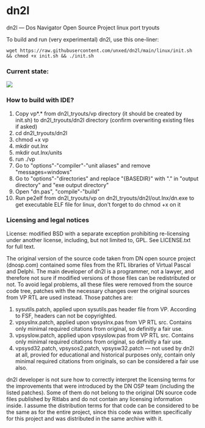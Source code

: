 # dn2l
dn2l — Dos Navigator Open Source Project linux port tryouts

To build and run (very experimental) dn2l, use this one-liner:
```
wget https://raw.githubusercontent.com/unxed/dn2l/main/linux/init.sh && chmod +x init.sh && ./init.sh
```

### Current state:
![](https://user-images.githubusercontent.com/1151423/97242979-4c113a80-1806-11eb-8b8a-b3419a738b48.png)

### How to build with IDE?

1. Copy vp*.* from dn2l_tryouts/vp directory (it should be created by init.sh) to dn2l_tryouts/dn2l directory (confirm overwriting existing files if asked)
2. cd dn2l_tryouts/dn2l
3. chmod +x vp
4. mkdir out.lnx
5. mkdir out.lnx/units
6. run ./vp
7. Go to "options"-"compiler"-"unit aliases" and remove "messages=windows"
8. Go to "options"-"directories" and replace "{BASEDIR}" with "." in "output directory" and "exe output directory"
9. Open "dn.pas", "compile"-"build"
10. Run pe2elf from dn2l_tryouts/vp on dn2l_tryouts/dn2l/out.lnx/dn.exe to get executable ELF file for linux, don't forget to do chmod +x on it

### Licensing and legal notices

License: modified BSD with a separate exception prohibiting re-licensing under another license, including, but not limited to, GPL. See LICENSE.txt for full text.

The original version of the source code taken from DN open source project (dnosp.com) contained some files from the RTL libraries of Virtual Pascal and Delphi. The main developer of dn2l is a programmer, not a lawyer, and therefore not sure if modified versions of those files can be redistributed or not. To avoid legal problems, all these files were removed from the source code tree, patches with the necessary changes over the original sources from VP RTL are used instead. Those patches are:
1) sysutils.patch, applied upon sysutils.pas header file from VP. According to FSF, headers can not be copyrighted.
2) vpsyslnx.patch, applied upon vpsyslnx.pas from VP RTL src. Contains only minimal required citations from original, so definitly a fair use.
3) vpsyslow.patch, applied upon vpsyslow.pas from VP RTL src. Contains only minimal required citations from original, so definitly a fair use.
4) vpsysd32.patch, vpsysos2.patch, vpsysw32.patch — not used by dn2l at all, provied for educational and historical purposes only, contain only minimal required citations from originals, so can be considered a fair use also.

dn2l developer is not sure how to correctly interpret the licensing terms for the improvements that were introduced by the DN OSP team (including the listed patches). Some of them do not belong to the original DN source code files published by Ritlabs and do not contain any licensing information inside. I assume the distribution terms for that code can be considered to be the same as for the entire project, since this code was written specifically for this project and was distributed in the same archive with it.
